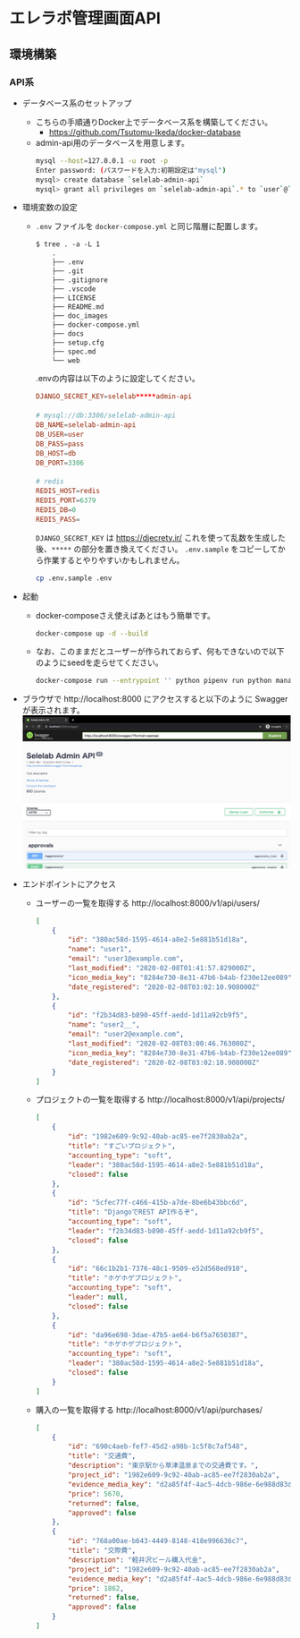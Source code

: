 # エレラボ管理画面API

## 環境構築
### API系
- データベース系のセットアップ
  - こちらの手順通りDocker上でデータベース系を構築してください。
    - https://github.com/Tsutomu-Ikeda/docker-database
  - admin-api用のデータベースを用意します。
    ```bash
    mysql --host=127.0.0.1 -u root -p
    Enter password: (パスワードを入力:初期設定は"mysql")
    mysql> create database `selelab-admin-api`
    mysql> grant all privileges on `selelab-admin-api`.* to `user`@`%`;
    ```

- 環境変数の設定
  - `.env` ファイルを `docker-compose.yml` と同じ階層に配置します。
    ```
    $ tree . -a -L 1
        .
        ├── .env
        ├── .git
        ├── .gitignore
        ├── .vscode
        ├── LICENSE
        ├── README.md
        ├── doc_images
        ├── docker-compose.yml
        ├── docs
        ├── setup.cfg
        ├── spec.md
        └── web
    ```
    .envの内容は以下のように設定してください。
    ```conf
    DJANGO_SECRET_KEY=selelab*****admin-api

    # mysql://db:3306/selelab-admin-api
    DB_NAME=selelab-admin-api
    DB_USER=user
    DB_PASS=pass
    DB_HOST=db
    DB_PORT=3306

    # redis
    REDIS_HOST=redis
    REDIS_PORT=6379
    REDIS_DB=0
    REDIS_PASS=
    ```
    `DJANGO_SECRET_KEY` は https://djecrety.ir/ これを使って乱数を生成した後、`*****` の部分を置き換えてください。
    `.env.sample` をコピーしてから作業するとやりやすいかもしれません。
    ```bash
    cp .env.sample .env
    ```

- 起動
  - docker-composeさえ使えばあとはもう簡単です。
    ```bash
    docker-compose up -d --build
    ```
  - なお、このままだとユーザーが作られておらず、何もできないので以下のようにseedを走らせてください。
    ```bash
    docker-compose run --entrypoint '' python pipenv run python manage.py loaddata seed_auth.json seed_accounting.json
    ```

- ブラウザで http://localhost:8000 にアクセスすると以下のように Swagger が表示されます。
    ![Swaggerの画像](./doc_images/swagger.png)

- エンドポイントにアクセス
    - ユーザーの一覧を取得する
    http://localhost:8000/v1/api/users/
        ```json
        [
            {
                "id": "380ac58d-1595-4614-a8e2-5e881b51d18a",
                "name": "user1",
                "email": "user1@example.com",
                "last_modified": "2020-02-08T01:41:57.829000Z",
                "icon_media_key": "8284e730-8e31-47b6-b4ab-f230e12ee089",
                "date_registered": "2020-02-08T03:02:10.908000Z"
            },
            {
                "id": "f2b34d83-b890-45ff-aedd-1d11a92cb9f5",
                "name": "user2__",
                "email": "user2@example.com",
                "last_modified": "2020-02-08T03:00:46.763000Z",
                "icon_media_key": "8284e730-8e31-47b6-b4ab-f230e12ee089",
                "date_registered": "2020-02-08T03:02:10.908000Z"
            }
        ]
        ```
    - プロジェクトの一覧を取得する
    http://localhost:8000/v1/api/projects/
        ```json
        [
            {
                "id": "1982e609-9c92-40ab-ac85-ee7f2830ab2a",
                "title": "すごいプロジェクト",
                "accounting_type": "soft",
                "leader": "380ac58d-1595-4614-a8e2-5e881b51d18a",
                "closed": false
            },
            {
                "id": "5cfec77f-c466-415b-a7de-8be6b43bbc6d",
                "title": "DjangoでREST API作るぞ",
                "accounting_type": "soft",
                "leader": "f2b34d83-b890-45ff-aedd-1d11a92cb9f5",
                "closed": false
            },
            {
                "id": "66c1b2b1-7376-48c1-9509-e52d568ed910",
                "title": "ホゲホゲプロジェクト",
                "accounting_type": "soft",
                "leader": null,
                "closed": false
            },
            {
                "id": "da96e698-3dae-47b5-ae64-b6f5a7650387",
                "title": "ホゲホゲプロジェクト",
                "accounting_type": "soft",
                "leader": "380ac58d-1595-4614-a8e2-5e881b51d18a",
                "closed": false
            }
        ]
        ```
    - 購入の一覧を取得する
    http://localhost:8000/v1/api/purchases/
        ```json
        [
            {
                "id": "690c4aeb-fef7-45d2-a98b-1c5f8c7af548",
                "title": "交通費",
                "description": "東京駅から草津温泉までの交通費です。",
                "project_id": "1982e609-9c92-40ab-ac85-ee7f2830ab2a",
                "evidence_media_key": "d2a85f4f-4ac5-4dcb-986e-6e988d83d3b4",
                "price": 5670,
                "returned": false,
                "approved": false
            },
            {
                "id": "768a00ae-b643-4449-8148-418e996636c7",
                "title": "交際費",
                "description": "軽井沢ビール購入代金",
                "project_id": "1982e609-9c92-40ab-ac85-ee7f2830ab2a",
                "evidence_media_key": "d2a85f4f-4ac5-4dcb-986e-6e988d83d3b4",
                "price": 1862,
                "returned": false,
                "approved": false
            }
        ]
        ```

<!--
### ドキュメント系

- 初期設定

    ```
    # nodejsをインストールする
    brew install node

    # aglioをインストールする
    npm install -g aglio
    ```

- http://localhost:3000/ でAPIドキュメントをみるためのサーバーを起動する
    ```
    aglio -i spec.md -s
    ```

- spec.htmlを出力する

    GitHub上にアップロードした後、https://htmlpreview.github.io/?https://github.com/selelab/admin-api/blob/master/docs/spec.html で見ることができる。
    ```
    aglio -i spec.md -o docs/spec.html
    ```
-->
